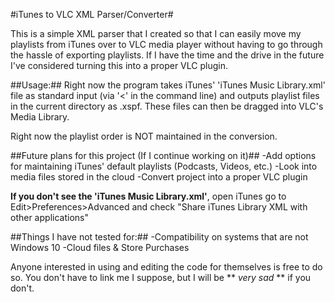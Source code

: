 #iTunes to VLC XML Parser/Converter#

This is a simple XML parser that I created so that I can easily move my playlists from iTunes over to VLC media player without having to go through the hassle of exporting playlists. If I have the time and the drive in the future I've considered turning this into a proper VLC plugin.

##Usage:##
Right now the program takes iTunes' 'iTunes Music Library.xml' file as standard input (via '<' in the command line) and outputs playlist files in the current directory as <Playlist Name>.xspf. These files can then be dragged into VLC's Media Library.

Right now the playlist order is NOT maintained in the conversion.

##Future plans for this project (If I continue working on it)##
-Add options for maintaining iTunes' default playlists (Podcasts, Videos, etc.)
-Look into media files stored in the cloud
-Convert project into a proper VLC plugin

**If you don't see the 'iTunes Music Library.xml'**, open iTunes go to Edit>Preferences>Advanced and check "Share iTunes Library XML with other applications"

##Things I have not tested for:##
-Compatibility on systems that are not Windows 10
-Cloud files & Store Purchases

Anyone interested in using and editing the code for themselves is free to do so. You don't have to link me I suppose, but I will be ** *very sad* ** if you don't.
